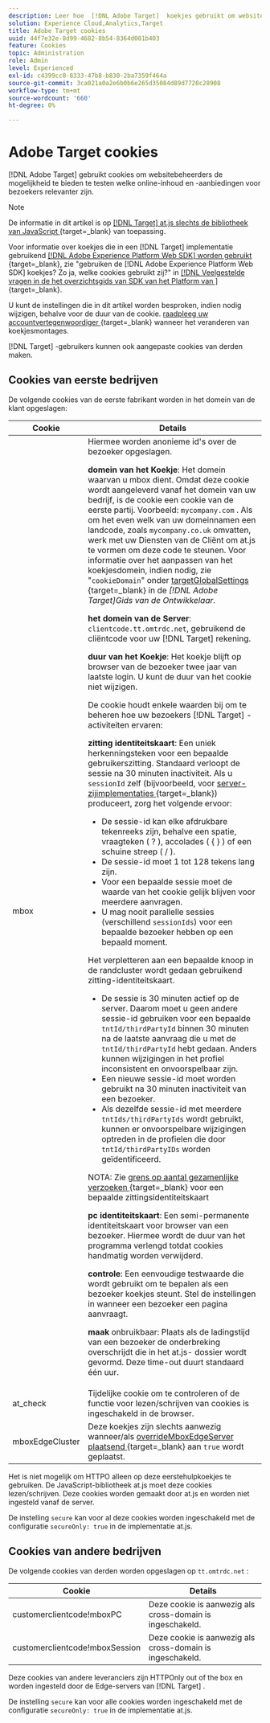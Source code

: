 ```yaml
---
description: Leer hoe  [!DNL Adobe Target]  koekjes gebruikt om websiteexploitanten de capaciteit te geven om te testen welke online inhoud en aanbiedingen voor bezoekers relevanter zijn.
solution: Experience Cloud,Analytics,Target
title: Adobe Target cookies
uuid: 44f7e32e-8d99-4682-8b54-8364d001b403
feature: Cookies
topic: Administration
role: Admin
level: Experienced
exl-id: c4399cc0-8333-47b8-b830-2ba7359f464a
source-git-commit: 3ca021a0a2e6b0b6e265d35084d89d7720c28908
workflow-type: tm+mt
source-wordcount: '660'
ht-degree: 0%

---
```


# Adobe Target cookies

[!DNL Adobe Target] gebruikt cookies om websitebeheerders de mogelijkheid te bieden te testen welke online-inhoud en -aanbiedingen voor bezoekers relevanter zijn.

>[!NOTE]
>
>De informatie in dit artikel is op [[!DNL Target]  at.js slechts de bibliotheek van JavaScript ](https://experienceleague.adobe.com/docs/target-dev/developer/client-side/at-js-implementation/functions-overview/targetglobalsettings.html){target=_blank} van toepassing.
>
>Voor informatie over koekjes die in een [!DNL Target] implementatie gebruikend [[!DNL Adobe Experience Platform Web SDK] worden gebruikt ](https://experienceleague.adobe.com/docs/experience-platform/edge/home.html){target=_blank}, zie &quot;gebruiken de [!DNL Adobe Experience Platform Web SDK] koekjes? Zo ja, welke cookies gebruikt zij?&quot; in [[!DNL Veelgestelde vragen in de het overzichtsgids van SDK van het Platform van &#x200B;]](https://experienceleague.adobe.com/docs/experience-platform/edge/web-sdk-faq.html){target=_blank}.
>
>U kunt de instellingen die in dit artikel worden besproken, indien nodig wijzigen, behalve voor de duur van de cookie. [ raadpleeg uw accountvertegenwoordiger ](https://experienceleague.adobe.com/docs/target/using/cmp-resources-and-contact-information.html){target=_blank} wanneer het veranderen van koekjesmontages.
>
>[!DNL Target] -gebruikers kunnen ook aangepaste cookies van derden maken.

## Cookies van eerste bedrijven

De volgende cookies van de eerste fabrikant worden in het domein van de klant opgeslagen:

| Cookie | Details |
| --- | --- |
| mbox | Hiermee worden anonieme id&#39;s over de bezoeker opgeslagen.<P>**domein van het Koekje**: Het domein waarvan u mbox dient. Omdat deze cookie wordt aangeleverd vanaf het domein van uw bedrijf, is de cookie een cookie van de eerste partij. Voorbeeld: `mycompany.com` . Als om het even welk van uw domeinnamen een landcode, zoals `mycompany.co.uk` omvatten, werk met uw Diensten van de Cliënt om at.js te vormen om deze code te steunen. Voor informatie over het aanpassen van het koekjesdomein, indien nodig, zie &quot;`cookieDomain`&quot; onder [ targetGlobalSettings ](https://experienceleague.adobe.com/docs/target-dev/developer/client-side/at-js-implementation/functions-overview/targetglobalsettings.html){target=_blank} in de *[!DNL Adobe Target]Gids van de Ontwikkelaar*.<P>**het domein van de Server**: `clientcode.tt.omtrdc.net`, gebruikend de cliëntcode voor uw [!DNL Target] rekening.<P>**duur van het Koekje**: Het koekje blijft op browser van de bezoeker twee jaar van laatste login. U kunt de duur van het cookie niet wijzigen.<P>De cookie houdt enkele waarden bij om te beheren hoe uw bezoekers [!DNL Target] -activiteiten ervaren:<P>**zitting identiteitskaart**: Een uniek herkenningsteken voor een bepaalde gebruikerszitting. Standaard verloopt de sessie na 30 minuten inactiviteit. Als u `sessionId` zelf (bijvoorbeeld, voor [ server-zijimplementaties ](https://experienceleague.adobe.com/docs/target-dev/developer/server-side/server-side-overview.html){target=_blank}) produceert, zorg het volgende ervoor:<ul><li>De sessie-id kan elke afdrukbare tekenreeks zijn, behalve een spatie, vraagteken ( ? ), accolades ( { } ) of een schuine streep ( / ).</li><li>De sessie-id moet 1 tot 128 tekens lang zijn.</li><li>Voor een bepaalde sessie moet de waarde van het cookie gelijk blijven voor meerdere aanvragen.</li><li>U mag nooit parallelle sessies (verschillend `sessionIds`) voor een bepaalde bezoeker hebben op een bepaald moment.</li></ul>Het verpletteren aan een bepaalde knoop in de randcluster wordt gedaan gebruikend zitting-identiteitskaart.<ul><li>De sessie is 30 minuten actief op de server. Daarom moet u geen andere sessie-id gebruiken voor een bepaalde `tntId/thirdPartyId` binnen 30 minuten na de laatste aanvraag die u met de `tntId/thirdPartyId` hebt gedaan. Anders kunnen wijzigingen in het profiel inconsistent en onvoorspelbaar zijn.</li><li>Een nieuwe sessie-id moet worden gebruikt na 30 minuten inactiviteit van een bezoeker.</li><li>Als dezelfde sessie-id met meerdere `tntIds/thirdPartyIds` wordt gebruikt, kunnen er onvoorspelbare wijzigingen optreden in de profielen die door `tntId/thirdPartyIDs` worden geïdentificeerd.</li></ul>NOTA: Zie [ grens op aantal gezamenlijke verzoeken ](https://experienceleague.adobe.com/docs/target/using/troubleshoot/target-limits.html?lang=en#content-delivery){target=_blank} voor een bepaalde zittingsidentiteitskaart<P>**pc identiteitskaart**: Een semi-permanente identiteitskaart voor browser van een bezoeker. Hiermee wordt de duur van het programma verlengd totdat cookies handmatig worden verwijderd.<P>**controle**: Een eenvoudige testwaarde die wordt gebruikt om te bepalen als een bezoeker koekjes steunt. Stel de instellingen in wanneer een bezoeker een pagina aanvraagt.<P>**maak** onbruikbaar: Plaats als de ladingstijd van een bezoeker de onderbreking overschrijdt die in het at.js- dossier wordt gevormd. Deze time-out duurt standaard één uur. |
| at_check | Tijdelijke cookie om te controleren of de functie voor lezen/schrijven van cookies is ingeschakeld in de browser. |
| mboxEdgeCluster | Deze koekjes zijn slechts aanwezig wanneer/als [ overrideMboxEdgeServer plaatsend ](https://experienceleague.adobe.com/docs/target-dev/developer/client-side/at-js-implementation/functions-overview/targetglobalsettings.html){target=_blank} aan `true` wordt geplaatst. |

Het is niet mogelijk om HTTPO alleen op deze eerstehulpkoekjes te gebruiken. De JavaScript-bibliotheek at.js moet deze cookies lezen/schrijven. Deze cookies worden gemaakt door at.js en worden niet ingesteld vanaf de server.

De instelling `secure` kan voor al deze cookies worden ingeschakeld met de configuratie `secureOnly: true` in de implementatie at.js.

## Cookies van andere bedrijven

De volgende cookies van derden worden opgeslagen op `tt.omtrdc.net` :

| Cookie | Details |
| --- | --- |
| customerclientcode!mboxPC | Deze cookie is aanwezig als cross-domain is ingeschakeld. |
| customerclientcode!mboxSession | Deze cookie is aanwezig als cross-domain is ingeschakeld. |

Deze cookies van andere leveranciers zijn HTTPOnly out of the box en worden ingesteld door de Edge-servers van [!DNL Target] .

De instelling `secure` kan voor alle cookies worden ingeschakeld met de configuratie `secureOnly: true` in de implementatie at.js.